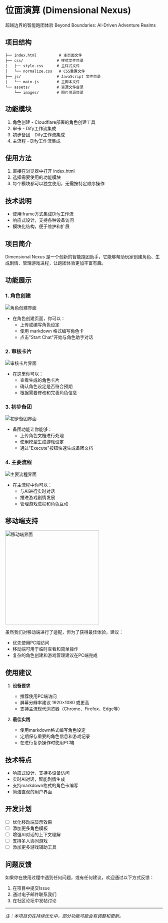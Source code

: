 # 位面演算 (Dimensional Nexus)

超越边界的智能跑团体验
Beyond Boundaries: AI-Driven Adventure Realms

## 项目结构
```
├── index.html          # 主页面文件
├── css/               # 样式文件目录
│   ├── style.css      # 主样式文件
│   └── normalize.css   # CSS重置文件
├── js/                # JavaScript 文件目录
│   └── main.js        # 主脚本文件
└── assets/            # 资源文件目录
    └── images/        # 图片资源目录
```

## 功能模块
1. 角色创建 - Cloudflare部署的角色创建工具
2. 审卡 - Dify工作流集成
3. 初步备团 - Dify工作流集成
4. 主流程 - Dify工作流集成

## 使用方法
1. 直接在浏览器中打开 index.html
2. 选择需要使用的功能模块
3. 每个模块都可以独立使用，无需按特定顺序操作

## 技术说明
- 使用iframe方式集成Dify工作流
- 响应式设计，支持各种设备访问
- 模块化结构，便于维护和扩展

## 项目简介

Dimensional Nexus 是一个创新的智能跑团助手，它能够帮助玩家创建角色、生成剧情、管理游戏进程，让跑团体验更加丰富有趣。

## 功能展示

### 1. 角色创建
![角色创建界面](screenshot/初始图角色创建.png)
- 在角色创建页面，你可以：
  - 上传或编写角色设定
  - 使用 markdown 格式编写角色卡
  - 点击"Start Chat"开始与角色助手对话

### 2. 审核卡片
![审核卡片界面](screenshot/审卡.png)
- 在这里你可以：
  - 查看生成的角色卡片
  - 确认角色设定是否符合预期
  - 根据需要修改和完善角色信息

### 3. 初步备团
![初步备团界面](screenshot/初步备团.png)
- 备团功能让你能够：
  - 上传角色文档进行处理
  - 使用模型生成游戏设定
  - 通过"Execute"按钮快速生成备团文档

### 4. 主要流程
![主要流程界面](screenshot/主流程.png)
- 在主流程中你可以：
  - 与AI进行实时对话
  - 推进游戏剧情发展
  - 管理游戏进程和角色互动

## 移动端支持

<img src="screenshot/手机端.jpg" width="300" alt="移动端界面">

虽然我们对移动端进行了适配，但为了获得最佳体验，建议：
- 优先使用PC端访问
- 移动端可用于临时查看和简单操作
- 复杂的角色创建和游戏管理建议在PC端完成

## 使用建议

1. **设备要求**
   - 推荐使用PC端访问
   - 屏幕分辨率建议 1920×1080 或更高
   - 支持主流现代浏览器（Chrome、Firefox、Edge等）

2. **最佳实践**
   - 使用markdown格式编写角色设定
   - 定期保存重要的角色信息和游戏记录
   - 在进行复杂操作时使用PC端

## 技术特点

- 响应式设计，支持多设备访问
- 实时AI对话，智能剧情生成
- 支持markdown格式的角色卡编写
- 简洁直观的用户界面

## 开发计划

- [ ] 优化移动端显示效果
- [ ] 添加更多角色模板
- [ ] 增强AI对话的上下文理解
- [ ] 支持多人协同游戏
- [ ] 添加更多游戏辅助工具

## 问题反馈

如果你在使用过程中遇到任何问题，或有任何建议，欢迎通过以下方式反馈：
1. 在项目中提交Issue
2. 通过电子邮件联系我们
3. 在社区论坛中发帖讨论

---
*注：本项目仍在持续优化中，部分功能可能会有调整和更新。*
